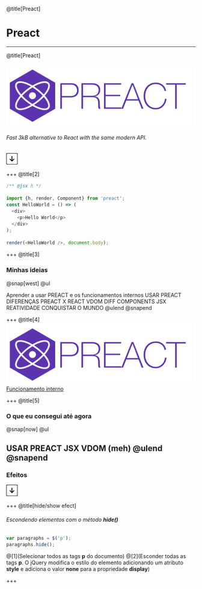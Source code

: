 @title[Preact]
# Preact

---
@title[Preact]

![Preact](assets/preact.png)

###### Fast 3kB alternative to React with the same modern API.

![Press Down Key](assets/down-arrow.png)

+++
@title[2]


```javascript
/** @jsx h */

import {h, render, Component} from 'preact';
const HelloWorld = () => (
  <div>
    <p>Hello World</p>
  </div>
);

render(<HelloWorld />, document.body);
```
+++
@title[3]
### Minhas ideias

@snap[west] 
@ul

Aprender a usar PREACT e os funcionamentos internos
USAR PREACT
DIFERENÇAS PREACT X REACT
VDOM
DIFF
COMPONENTS
JSX
REATIVIDADE
CONQUISTAR O MUNDO @ulend @snapend

+++
@title[4]
![Preact](assets/preact.png)
[Funcionamento interno](https://cdn-images-1.medium.com/max/2000/1*TF0TZszVwpYc1Pba7Dbk7Q.png)

+++
@title[5]
### O que eu consegui até agora

@snap[now] 
@ul

USAR PREACT
JSX
VDOM (meh) @ulend @snapend
---

### Efeitos

![Press Down Key](assets/down-arrow.png)

+++
@title[hide/show efect]

###### Escondendo elementos com o método **hide()**

```javascript
var paragraphs = $('p');
paragraphs.hide();
```

@[1](Selecionar todos as tags **p** do documento)
@[2](Esconder todas as tags **p**. O jQuery modifica o estilo do elemento adicionando um atributo **style** e adiciona o valor **none** para a propriedade **display**)

+++
